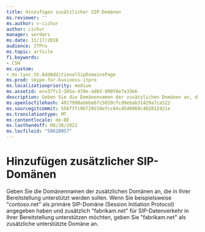 ```yaml
---
title: Hinzufügen zusätzlicher SIP-Domänen
ms.reviewer: ''
ms.author: v-cichur
author: cichur
manager: serdars
ms.date: 11/17/2018
audience: ITPro
ms.topic: article
f1.keywords:
- CSH
ms.custom:
- ms.lync.tb.AddAdditionalSipDomainsPage
ms.prod: skype-for-business-itpro
ms.localizationpriority: medium
ms.assetid: ece37fc3-365a-439e-ad03-800f8e7a33eb
description: Geben Sie die Domänennamen der zusätzlichen Domänen an, die in Ihrer Bereitstellung unterstützt werden sollen. Wenn Sie beispielsweise "contoso.net" als primäre SIP-Domäne (Session Initiation Protocol) angegeben haben und zusätzlich "fabrikam.net" für SIP-Datenverkehr in Ihrer Bereitstellung unterstützen möchten, geben Sie "fabrikam.net" als zusätzliche unterstützte Domäne an.
ms.openlocfilehash: 4917990abbbe6fc5859cfcd9ebab31429a7ca522
ms.sourcegitcommit: 556fffc96729150efcc04cd5d6069c402012421e
ms.translationtype: MT
ms.contentlocale: de-DE
ms.lasthandoff: 08/26/2021
ms.locfileid: "58628057"
---
```

# <a name="add-additional-sip-domains"></a>Hinzufügen zusätzlicher SIP-Domänen
 
Geben Sie die Domänennamen der zusätzlichen Domänen an, die in Ihrer Bereitstellung unterstützt werden sollen. Wenn Sie beispielsweise "contoso.net" als primäre SIP-Domäne (Session Initiation Protocol) angegeben haben und zusätzlich "fabrikam.net" für SIP-Datenverkehr in Ihrer Bereitstellung unterstützen möchten, geben Sie "fabrikam.net" als zusätzliche unterstützte Domäne an.
  

